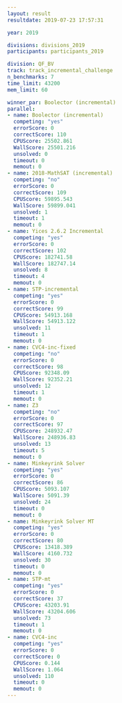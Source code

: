 ```yaml
---
layout: result
resultdate: 2019-07-23 17:57:31

year: 2019

divisions: divisions_2019
participants: participants_2019

division: QF_BV
track: track_incremental_challenge
n_benchmarks: 7
time_limit: 43200
mem_limit: 60

winner_par: Boolector (incremental)
parallel:
- name: Boolector (incremental)
  competing: "yes"
  errorScore: 0
  correctScore: 110
  CPUScore: 25502.861
  WallScore: 25501.216
  unsolved: 0
  timeout: 0
  memout: 0
- name: 2018-MathSAT (incremental)
  competing: "no"
  errorScore: 0
  correctScore: 109
  CPUScore: 59895.543
  WallScore: 59899.041
  unsolved: 1
  timeout: 1
  memout: 0
- name: Yices 2.6.2 Incremental
  competing: "yes"
  errorScore: 0
  correctScore: 102
  CPUScore: 182741.58
  WallScore: 182747.14
  unsolved: 8
  timeout: 4
  memout: 0
- name: STP-incremental
  competing: "yes"
  errorScore: 0
  correctScore: 99
  CPUScore: 54913.168
  WallScore: 54913.122
  unsolved: 11
  timeout: 1
  memout: 0
- name: CVC4-inc-fixed
  competing: "no"
  errorScore: 0
  correctScore: 98
  CPUScore: 92348.09
  WallScore: 92352.21
  unsolved: 12
  timeout: 1
  memout: 0
- name: Z3
  competing: "no"
  errorScore: 0
  correctScore: 97
  CPUScore: 248932.47
  WallScore: 248936.83
  unsolved: 13
  timeout: 5
  memout: 0
- name: Minkeyrink Solver
  competing: "yes"
  errorScore: 0
  correctScore: 86
  CPUScore: 5093.107
  WallScore: 5091.39
  unsolved: 24
  timeout: 0
  memout: 0
- name: Minkeyrink Solver MT
  competing: "yes"
  errorScore: 0
  correctScore: 80
  CPUScore: 13418.389
  WallScore: 4160.732
  unsolved: 30
  timeout: 0
  memout: 0
- name: STP-mt
  competing: "yes"
  errorScore: 0
  correctScore: 37
  CPUScore: 43203.91
  WallScore: 43204.606
  unsolved: 73
  timeout: 1
  memout: 0
- name: CVC4-inc
  competing: "yes"
  errorScore: 0
  correctScore: 0
  CPUScore: 0.144
  WallScore: 1.064
  unsolved: 110
  timeout: 0
  memout: 0
---
```


